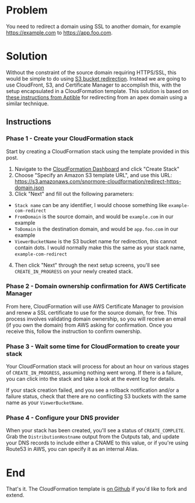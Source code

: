 # Problem

You need to redirect a domain using SSL to another domain, for example https://example.com to https://app.foo.com. 


# Solution

Without the constraint of the source domain requiring HTTPS/SSL, this would be simple to do using [S3 bucket redirection](https://docs.aws.amazon.com/AmazonS3/latest/user-guide/redirect-website-requests.html). Instead we are going to use CloudFront, S3, and Certificate Manager to accomplish this, with the setup encapsulated in a CloudFormation template. This solution is based on [these instructions from Aptible](https://www.aptible.com/support/topics/enclave/how-do-i-setup-an-apex-redirect-using-aws/) for redirecting from an apex domain using a similar technique.


## Instructions

### Phase 1 - Create your CloudFormation stack

Start by creating a CloudFormation stack using the template provided in this post.

 1. Navigate to the [CloudFormation Dashboard](https://console.aws.amazon.com/cloudformation/home) and click "Create Stack"
 2. Choose "Specify an Amazon S3 template URL", and use this URL: https://s3.amazonaws.com/snormore-cloudformation/redirect-https-domain.json
 3. Click "Next" and fill out the following parameters:
   - `Stack name` can be any identifier, I would choose something like `example-com-redirect`
   - `FromDomain` is the source domain, and would be `example.com` in our example
   - `ToDomain` is the destination domain, and would be `app.foo.com` in our example
   - `ViewerBucketName` is the S3 bucket name for redirection, this cannot contain dots. I would normally make this the same as your stack name, `example-com-redirect`
 4. Then click "Next" through the next setup screens, you'll see `CREATE_IN_PROGRESS` on your newly created stack.

### Phase 2 - Domain ownership confirmation for AWS Certificate Manager

From here, CloudFormation will use AWS Certificate Manager to provision and renew a SSL certificate to use for the source domain, for free. This process involves validating domain ownership, so you will receive an email (if you own the domain) from AWS asking for confirmation. Once you receive this, follow the instruction to confirm ownership.

### Phase 3 - Wait some time for CloudFormation to create your stack

Your CloudFormation stack will process for about an hour on various stages of `CREATE_IN_PROGRESS`, assuming nothing went wrong. If there is a failure, you can click into the stack and take a look at the event log for details.

If your stack creation failed, and you see a rollback notification and/or a failure status, check that there are no conflicting S3 buckets with the same name as your `ViewerBucketName`.


### Phase 4 - Configure your DNS provider

When your stack has been created, you'll see a status of `CREATE_COMPLETE`. Grab the `DistributionHostname` output from the Outputs tab, and update your DNS records to include either a CNAME to this value, or if you're using Route53 in AWS, you can specify it as an internal Alias.


# End

That's it. The CloudFormation template is [on Github](https://github.com/snormore/cf-https-domain-redirect) if you'd like to fork and extend.

